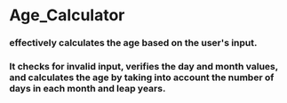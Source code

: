 # Age_Calculator
### effectively calculates the age based on the user's input.
### It checks for invalid input, verifies the day and month values, and calculates the age by taking into account the number of days in each month and leap years.
